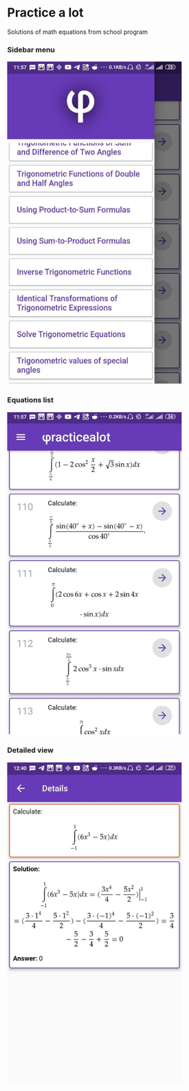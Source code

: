 # Practice a lot

Solutions of math equations from school program

### Sidebar menu

![screenshot01](assets/screenshot_01.png)

### Equations list

![screenshot02](assets/screenshot_02.png)

### Detailed view

![screenshot03](assets/screenshot_03.png)